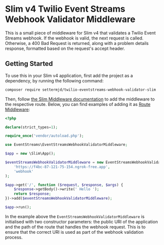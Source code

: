 # Slim v4 Twilio Event Streams Webhook Validator Middleware

This is a small piece of middleware for Slim v4 that validates a Twilio Event Streams webhook.
If the webhook is valid, the next request is called. Otherwise, a 400 Bad Request is returned, along with a problem details response, formatted based on the request's accept header.

## Getting Started

To use this in your Slim v4 application, first add the project as a dependency, by running the following command:

```bash 
composer require settermjd/twilio-eventstreams-webhook-validator-slim
```

Then, follow [the Slim Middleware documentation][slim_middleware_docs_url] to add the middleware to the respective route.
Below, you can find examples of adding it as [Route Middleware][slim_docs_route_middleware_url]:

```php
<?php

declare(strict_types=1);

require_once('vendor/autoload.php');

use EventStreams\EventStreamsWebhookValidatorMiddleware;

$app = new \Slim\App();

$eventStreamsWebhookValidatorMiddleware = new EventStreamsWebhookValidatorMiddleware(
    'https://f4bc-87-121-75-154.ngrok-free.app',
    'webhook'
);

$app->get('/', function ($request, $response, $args) {
    $response->getBody()->write(' Hello ');
    return $response;
})->add($eventStreamsWebhookValidatorMiddleware);

$app->run();
```

In the example above the `EventStreamsWebhookValidatorMiddleware` is initialised with two constructor parameters: the public URI of the application and the path of the route that handles the webhook request.
This is to ensure that the correct URI is used as part of the webhook validation process.

[slim_middleware_docs_url]: https://www.slimframework.com/docs/v3/concepts/middleware.html
[slim_docs_route_middleware_url]: https://www.slimframework.com/docs/v3/concepts/middleware.html#route-middleware